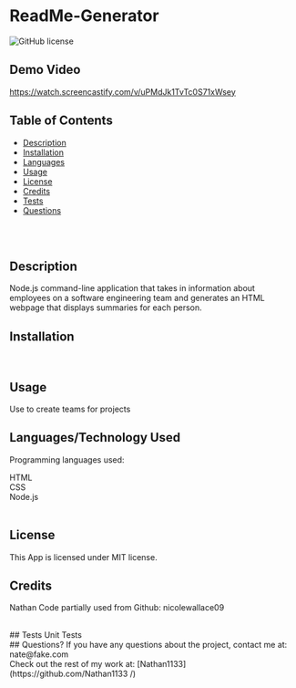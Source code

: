 # ReadMe-Generator  <br />
![GitHub license](https://img.shields.io/badge/license-MIT-ff69b4.svg) <br />

## Demo Video
https://watch.screencastify.com/v/uPMdJk1TvTc0S71xWsey

## Table of Contents 

- [Description](#description)
- [Installation](#installation)
- [Languages](#languages)
- [Usage](#usage)
- [License](#license)
- [Credits](#credits)
- [Tests](#tests)
- [Questions](#questions)
<br />
<br />

## Description

Node.js command-line application that takes in information about employees on a software engineering team and generates an HTML webpage that displays summaries for each person. <br />

## Installation




<br />

## Usage

Use to create teams for projects <br />
## Languages/Technology Used
Programming languages used:

HTML <br />
CSS <br />
Node.js <br />
 <br />

## License
  This App is licensed under MIT license. <br />
  
## Credits
Nathan
Code partially used from Github: nicolewallace09

 <br />
## Tests
Unit Tests 
<br />
## Questions?
If you have any questions about the project, contact me at: 
nate@fake.com <br />
Check out the rest of my work at: 
[Nathan1133](https://github.com/Nathan1133
  /) <br />

